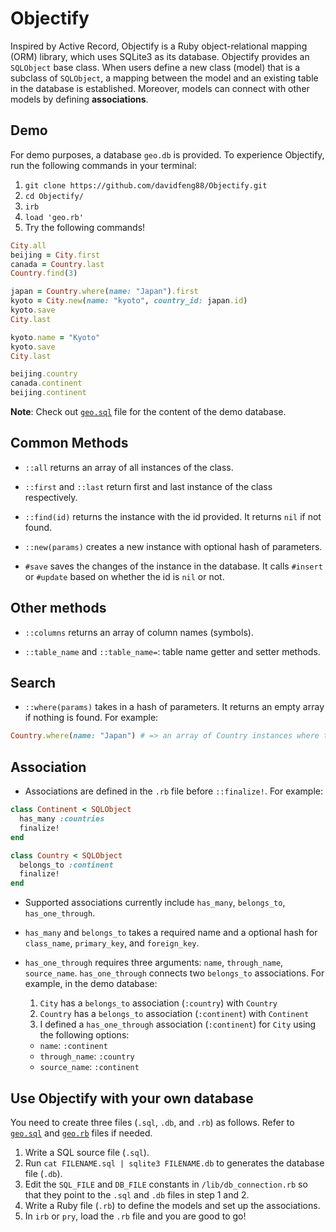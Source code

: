 # Objectify

Inspired by Active Record, Objectify is a Ruby object-relational mapping (ORM) library, which uses SQLite3 as its database. Objectify provides an `SQLObject` base class. When users define a new class (model) that is a subclass of `SQLObject`, a mapping between the model and an existing table in the database is established. Moreover, models can connect with other models by defining **associations**.

## Demo
For demo purposes, a database `geo.db` is provided. To experience Objectify, run the following commands in your terminal:
1. `git clone https://github.com/davidfeng88/Objectify.git`
2. `cd Objectify/`
3. `irb`
4. `load 'geo.rb'`
5. Try the following commands!
```ruby
City.all
beijing = City.first
canada = Country.last
Country.find(3)

japan = Country.where(name: "Japan").first
kyoto = City.new(name: "kyoto", country_id: japan.id)
kyoto.save
City.last

kyoto.name = "Kyoto"
kyoto.save
City.last

beijing.country
canada.continent
beijing.continent
```

**Note**: Check out [`geo.sql`](./geo.sql) file for the content of the demo database.

## Common Methods
* `::all` returns an array of all instances of the class.

* `::first` and `::last` return first and last instance of the class respectively.

* `::find(id)` returns the instance with the id provided. It returns `nil` if not found.

* `::new(params)` creates a new instance with optional hash of parameters.

* `#save` saves the changes of the instance in the database. It calls `#insert` or `#update` based on whether the id is `nil` or not.

## Other methods
* `::columns` returns an array of column names (symbols).

* `::table_name` and `::table_name=`: table name getter and setter methods.

## Search
* `::where(params)` takes in a hash of parameters. It returns an empty array if nothing is found. For example:
```ruby
Country.where(name: "Japan") # => an array of Country instances where the name is "Japan"
```

## Association
* Associations are defined in the `.rb` file before `::finalize!`. For example:
```ruby
class Continent < SQLObject
  has_many :countries
  finalize!
end

class Country < SQLObject
  belongs_to :continent
  finalize!
end
```

* Supported associations currently include `has_many`, `belongs_to`, `has_one_through`.

* `has_many` and `belongs_to` takes a required name and a optional hash for `class_name`, `primary_key`, and `foreign_key`.

* `has_one_through` requires three arguments: `name`, `through_name`, `source_name`.  `has_one_through` connects two `belongs_to` associations. For example, in the demo database:
  1. `City` has a `belongs_to` association (`:country`) with `Country`
  2. `Country` has a `belongs_to` association (`:continent`) with `Continent`
  3. I defined a `has_one_through` association (`:continent`) for `City` using the following options:
    * `name`: `:continent`
    * `through_name`: `:country`
    * `source_name`:  `:continent`

## Use Objectify with your own database
You need to create three files (`.sql`, `.db`, and `.rb`) as follows. Refer to [`geo.sql`](./geo.sql) and [`geo.rb`](./geo.rb) files if needed.
1. Write a SQL source file (`.sql`).
2. Run `cat FILENAME.sql | sqlite3 FILENAME.db` to generates the database file (`.db`).    
3. Edit the `SQL_FILE` and `DB_FILE` constants in `/lib/db_connection.rb` so that they point to the `.sql` and `.db` files in step 1 and 2.
4. Write a Ruby file (`.rb`) to define the models and set up the associations.
5. In `irb` or `pry`, load the `.rb` file and you are good to go!
